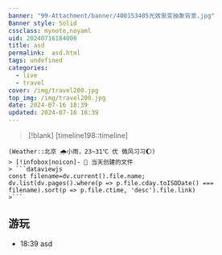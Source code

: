 ```yaml
---
banner: "99-Attachment/banner/400153405光效渐变抽象背景.jpg"
Banner style: Solid
cssclass: mynote,noyaml
uid: 20240716184000 
title: asd
permalink:  asd.html
tags: undefined
categories:
  - live
  - travel
cover: /img/travel200.jpg
top_img: /img/travel200.jpg
date: 2024-07-16 18:39
updated: 2024-07-16 18:39
---
```

> [!blank] 
> [timeline198::timeline]
```ad-flex
(Weather::北京 🌧小雨，23~31℃ 优 微风习习🌔)
> [!infobox|noicon]- 🔖 当天创建的文件
> ```dataviewjs 
const filename=dv.current().file.name;
dv.list(dv.pages().where(p => p.file.cday.toISODate() === filename).sort(p => p.file.ctime, 'desc').file.link) 
>```
```

## 游玩
- 18:39 asd